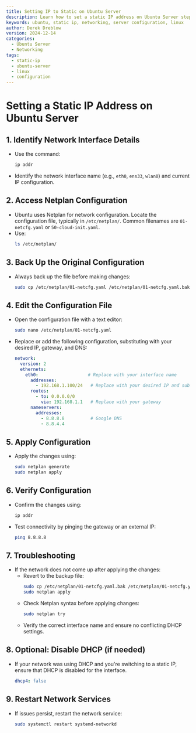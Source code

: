 ```yaml
---
title: Setting IP to Static on Ubuntu Server
description: Learn how to set a static IP address on Ubuntu Server step-by-step.
keywords: ubuntu, static ip, networking, server configuration, linux
author: Derek Dreblow
version: 2024-12-14
categories:
  - Ubuntu Server
  - Networking
tags:
  - static-ip
  - ubuntu-server
  - linux
  - configuration
---
```

# Setting a Static IP Address on Ubuntu Server

## 1. Identify Network Interface Details

- Use the command:
  ```bash
  ip addr
  ```
- Identify the network interface name (e.g., `eth0`, `ens33`, `wlan0`) and current IP configuration.

## 2. Access Netplan Configuration

- Ubuntu uses Netplan for network configuration. Locate the configuration file, typically in `/etc/netplan/`. Common filenames are `01-netcfg.yaml` or `50-cloud-init.yaml`.
- Use:
  ```bash
  ls /etc/netplan/
  ```

## 3. Back Up the Original Configuration

- Always back up the file before making changes:
  ```bash
  sudo cp /etc/netplan/01-netcfg.yaml /etc/netplan/01-netcfg.yaml.bak
  ```

## 4. Edit the Configuration File

- Open the configuration file with a text editor:

  ```bash
  sudo nano /etc/netplan/01-netcfg.yaml
  ```
- Replace or add the following configuration, substituting with your desired IP, gateway, and DNS:

  ```yaml
  network:
    version: 2
    ethernets:
      eth0:                   # Replace with your interface name
        addresses:
          - 192.168.1.100/24   # Replace with your desired IP and subnet mask
        routes:
          - to: 0.0.0.0/0
            via: 192.168.1.1   # Replace with your gateway
        nameservers:
          addresses:
            - 8.8.8.8          # Google DNS
            - 8.8.4.4
  ```

## 5. Apply Configuration

- Apply the changes using:
  ```bash
  sudo netplan generate
  sudo netplan apply
  ```

## 6. Verify Configuration

- Confirm the changes using:
  ```bash
  ip addr
  ```
- Test connectivity by pinging the gateway or an external IP:
  ```bash
  ping 8.8.8.8
  ```

## 7. Troubleshooting

- If the network does not come up after applying the changes:
  - Revert to the backup file:
    ```bash
    sudo cp /etc/netplan/01-netcfg.yaml.bak /etc/netplan/01-netcfg.yaml
    sudo netplan apply
    ```
  - Check Netplan syntax before applying changes:
    ```bash
    sudo netplan try
    ```
  - Verify the correct interface name and ensure no conflicting DHCP settings.

## 8. Optional: Disable DHCP (if needed)

- If your network was using DHCP and you're switching to a static IP, ensure that DHCP is disabled for the interface.

  ```yaml
  dhcp4: false
  ```

## 9. Restart Network Services

- If issues persist, restart the network service:
  ```bash
  sudo systemctl restart systemd-networkd
  ```
